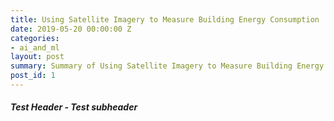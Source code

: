 ```yaml
---
title: Using Satellite Imagery to Measure Building Energy Consumption
date: 2019-05-20 00:00:00 Z
categories:
- ai_and_ml
layout: post
summary: Summary of Using Satellite Imagery to Measure Building Energy Consumption
post_id: 1
---
```


##### **Test Header** - Test subheader
